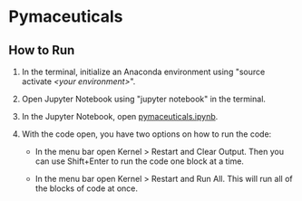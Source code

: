 # Pymaceuticals

## How to Run
1) In the terminal, initialize an Anaconda environment using "source activate <i>\<your environment\></i>".
2) Open Jupyter Notebook using "jupyter notebook" in the terminal.
3) In the Jupyter Notebook, open [pymaceuticals.ipynb](pymaceuticals.ipynb).
4) With the code open, you have two options on how to run the code:

     * In the menu bar open Kernel > Restart and Clear Output.  Then you can use Shift+Enter to run the code one block at a time.
     
     * In the menu bar open Kernel > Restart and Run All.  This will run all of the blocks of code at once.
